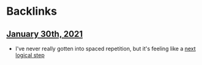 
# Backlinks
## [January 30th, 2021](<January 30th, 2021.md>)
- I've never really gotten into spaced repetition, but it's feeling like a [next logical step](<next logical step.md>)

